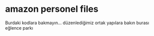 # amazon personel files  #


Burdaki kodlara bakmayın...    düzenlediğimiz ortak yapılara bakın burası eğlence parkı 
